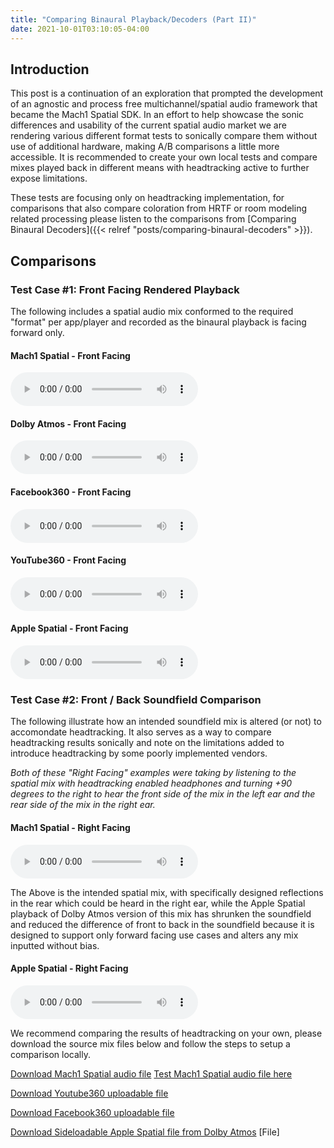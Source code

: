 ```yaml
---
title: "Comparing Binaural Playback/Decoders (Part II)"
date: 2021-10-01T03:10:05-04:00
---
```


## Introduction 
This post is a continuation of an exploration that prompted the development of an agnostic and process free multichannel/spatial audio framework that became the Mach1 Spatial SDK. In an effort to help showcase the sonic differences and usability of the current spatial audio market we are rendering various different format tests to sonically compare them without use of additional hardware, making A/B comparisons a little more accessible. It is recommended to create your own local tests and compare mixes played back in different means with headtracking active to further expose limitations. 

These tests are focusing only on headtracking implementation, for comparisons that also compare coloration from HRTF or room modeling related processing please listen to the comparisons from [Comparing Binaural Decoders]({{< relref "posts/comparing-binaural-decoders" >}}).

## Comparisons

### Test Case #1: Front Facing Rendered Playback
The following includes a spatial audio mix conformed to the required "format" per app/player and recorded as the binaural playback is facing forward only.

<p>
    <h4>Mach1 Spatial - Front Facing</h4>
      <audio controls="controls">
      <source src="https://mach1-research-public.s3.amazonaws.com/posts/resources/compare-binaural-playback-ii/audio/wav/Mach1Spatial-Forward-Render.wav" type="audio/wav">
      <source src="https://mach1-research-public.s3.amazonaws.com/posts/resources/compare-binaural-playback-ii/audio/mp3/Mach1Spatial-Forward-Render.mp3" type="audio/mp3">
      Your browser does not support the audio element.</audio>
    <br>
</p>
<p>
    <h4>Dolby Atmos - Front Facing</h4>
      <p><i></p></i>
      <audio controls="controls">
      <source src="https://mach1-research-public.s3.amazonaws.com/posts/resources/compare-binaural-playback-ii/audio/wav/DolbyAtmosRenderer-Forward-Render.wav" type="audio/wav">
      <source src="https://mach1-research-public.s3.amazonaws.com/posts/resources/compare-binaural-playback-ii/audio/mp3/DolbyAtmosRenderer-Forward-Render.mp3" type="audio/mp3">
      Your browser does not support the audio element.</audio>
    <br>
</p>
<p>
    <h4>Facebook360 - Front Facing</h4>
      <p><i></p></i>
      <audio controls="controls">
      <source src="https://mach1-research-public.s3.amazonaws.com/posts/resources/compare-binaural-playback-ii/audio/wav/FB360-Forward-Render.wav" type="audio/wav">
      <source src="https://mach1-research-public.s3.amazonaws.com/posts/resources/compare-binaural-playback-ii/audio/mp3/FB360-Forward-Render.mp3" type="audio/mp3">
      Your browser does not support the audio element.</audio>
    <br>
</p>
<p>
    <h4>YouTube360 - Front Facing</h4>
      <p><i></p></i>
      <audio controls="controls">
      <source src="https://mach1-research-public.s3.amazonaws.com/posts/resources/compare-binaural-playback-ii/audio/wav/YT360-Forward-Render.wav" type="audio/wav">
      <source src="https://mach1-research-public.s3.amazonaws.com/posts/resources/compare-binaural-playback-ii/audio/mp3/YT360-Forward-Render.mp3" type="audio/mp3">
      Your browser does not support the audio element.</audio>
    <br>
</p>
<p>
    <h4>Apple Spatial - Front Facing</h4>
      <p><i></p></i>
      <audio controls="controls">
      <source src="https://mach1-research-public.s3.amazonaws.com/posts/resources/compare-binaural-playback-ii/audio/wav/AppleSpatial-Forward-Render.wav" type="audio/wav">
      <source src="https://mach1-research-public.s3.amazonaws.com/posts/resources/compare-binaural-playback-ii/audio/mp3/AppleSpatial-Forward-Render.mp3" type="audio/mp3">
      Your browser does not support the audio element.</audio>
    <br>
</p>

### Test Case #2: Front / Back Soundfield Comparison
The following illustrate how an intended soundfield mix is altered (or not) to accomondate headtracking. It also serves as a way to compare headtracking results sonically and note on the limitations added to introduce headtracking by some poorly implemented vendors.

_Both of these "Right Facing" examples were taking by listening to the spatial mix with headtracking enabled headphones and turning +90 degrees to the right to hear the front side of the mix in the left ear and the rear side of the mix in the right ear._

 <p>
    <h4>Mach1 Spatial - Right Facing</h4>
      <audio controls="controls">
      <source src="https://mach1-research-public.s3.amazonaws.com/posts/resources/compare-binaural-playback-ii/audio/wav/Mach1Spatial-RightFacing-Render.wav" type="audio/wav">
      <source src="https://mach1-research-public.s3.amazonaws.com/posts/resources/compare-binaural-playback-ii/audio/mp3/Mach1Spatial-RightFacing-Render.mp3" type="audio/mp3">
      Your browser does not support the audio element.</audio>
    <br>
</p>

The Above is the intended spatial mix, with specifically designed reflections in the rear which could be heard in the right ear, while the Apple Spatial playback of Dolby Atmos version of this mix has shrunken the soundfield and reduced the difference of front to back in the soundfield because it is designed to support only forward facing use cases and alters any mix inputted without bias. 

<p>
    <h4>Apple Spatial - Right Facing</h4>
      <p><i></p></i>
      <audio controls="controls">
      <source src="https://mach1-research-public.s3.amazonaws.com/posts/resources/compare-binaural-playback-ii/audio/wav/AppleSpatial-RightFacing-Render.wav" type="audio/wav">
      <source src="https://mach1-research-public.s3.amazonaws.com/posts/resources/compare-binaural-playback-ii/audio/mp3/AppleSpatial-RightFacing-Render.mp3" type="audio/mp3">
      Your browser does not support the audio element.</audio>
    <br>
</p>

We recommend comparing the results of headtracking on your own, please download the source mix files below and follow the steps to setup a comparison locally.

<a href="https://mach1-research-public.s3.amazonaws.com/posts/resources/compare-binaural-playback-ii/downloads/M1-Orchestra_Mach1Spatial.wav" download>Download Mach1 Spatial audio file</a>
[Test Mach1 Spatial audio file here](https://demos.mach1.tech/#Music-Orchestra)

<a href="https://mach1-research-public.s3.amazonaws.com/posts/resources/compare-binaural-playback-ii/downloads/M1-Orchestra_YT360.mp4" download>Download Youtube360 uploadable file</a>

<a href="https://mach1-research-public.s3.amazonaws.com/posts/resources/compare-binaural-playback-ii/downloads/M1-Orchestra_FB360_3D.mp4" download>Download Facebook360 uploadable file</a>

<a href="https://mach1-research-public.s3.amazonaws.com/posts/resources/compare-binaural-playback-ii/downloads/M1-Orchestra_Atmos-to-Apple51.mp4" download>Download Sideloadable Apple Spatial file from Dolby Atmos</a>
[File]